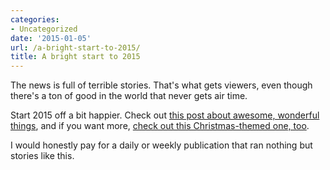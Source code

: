 ```yaml
---
categories:
- Uncategorized
date: '2015-01-05'
url: /a-bright-start-to-2015/
title: A bright start to 2015
---
```


The news is full of terrible stories. That's what gets viewers, even though there's a ton of good in the world that never gets air time.

Start 2015 off a bit happier. Check out [this post about awesome, wonderful things](http://inspirational.diply.com/trendyjoe/16-heartwarming-examples-proving-there-is-good-in-world/64525/1), and if you want more, [check out this Christmas-themed one, too](http://inspirational.diply.com/different-solutions/christmas-stories-faith-in-humanity/66911/1).

I would honestly pay for a daily or weekly publication that ran nothing but stories like this.